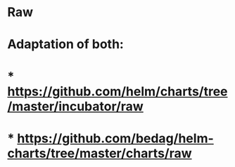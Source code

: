 # Raw
#
# Adaptation of both:
#  * https://github.com/helm/charts/tree/master/incubator/raw
#  * https://github.com/bedag/helm-charts/tree/master/charts/raw
#
